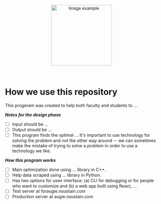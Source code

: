 <br>
<br>

<p align="center">
  <img alt="Image example" src="https://twemoji.maxcdn.com/v/latest/svg/1f60e.svg" width="200px">
</p>

<br>

# How we use this repository

This progeram was created to help both faculty and students to ...

***Notes for the design phase***<br>
- [ ] Input should be ...
- [ ] Output should be ...
- [ ] This program finds the optimal ...
It's important to use technology for solving the problem and not the other way around -- we can sometimes make the mistake of trying to solve a problem in order to use a technology we like.

***How this program works***<br>
- [ ] Main optimization done using ... library in C++.
- [ ] Help data scraped using ... library in Python.
- [ ] Has two options for uswr interface: (a) CLI for debugging or for people who want to customize and (b) a web app built using React, ...
- [ ] Test server at foraugie.nsustain.com
- [ ] Production server at augie.nsustain.com

<br>
<br>
<br>

<!--

Co-authored-by: Deepak <77573925+deepakkrish212@users.noreply.github.com>
Co-authored-by: Marcus <79320268+0nab@users.noreply.github.com>


-->
